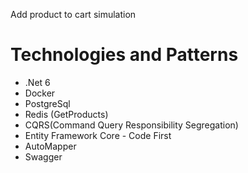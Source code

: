 
Add product to cart simulation

# Technologies and Patterns
 - .Net 6
 - Docker
 - PostgreSql
 - Redis (GetProducts)
 - CQRS(Command Query Responsibility Segregation)
 - Entity Framework Core - Code First
 - AutoMapper
 - Swagger
